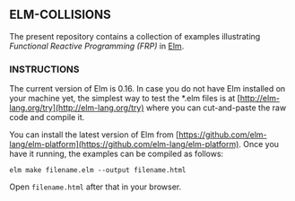 ## ELM-COLLISIONS

The present repository contains a collection of examples illustrating *Functional Reactive Programming (FRP)* in [Elm](http://elm-lang.org/).

### INSTRUCTIONS

The current version of Elm is 0.16. In case you do not have Elm installed on your machine yet, the simplest way to test the *.elm files is at [http://elm-lang.org/try](http://elm-lang.org/try) where you can cut-and-paste the raw code and compile it.
 
You can install the latest version of Elm from [https://github.com/elm-lang/elm-platform](https://github.com/elm-lang/elm-platform). Once you have it running, the examples can be compiled as follows:
```
elm make filename.elm --output filename.html
```
Open `filename.html` after that in your browser. 
